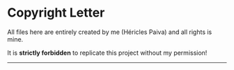 <h1>Copyright Letter</h1>

<p>All files here are entirely created by me (Héricles Paiva) and all rights is mine.</p>

<p>It is <b>strictly forbidden</b> to replicate this project without my permission!</p>
<hr>
